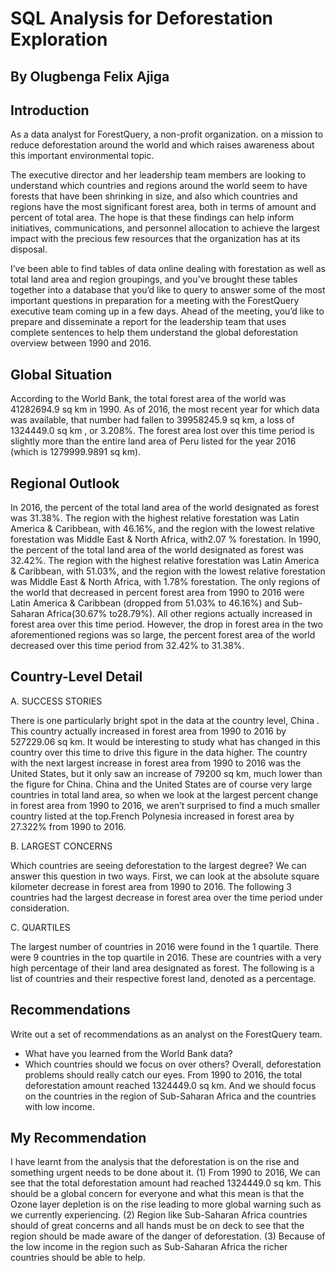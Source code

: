 # SQL Analysis for Deforestation Exploration
## By Olugbenga Felix Ajiga

## Introduction
As a data analyst for ForestQuery, a non-profit organization. on a mission to reduce deforestation around the world and which raises awareness about this important environmental topic.

The executive director and her leadership team members are looking to understand which countries and regions around the world seem to have forests that have been shrinking in size,
and also which countries and regions have the most significant forest area, both in terms of amount and percent of total area. The hope is that these findings can help inform initiatives, 
communications, and personnel allocation to achieve the largest impact with the precious few resources that the organization has at its disposal.

I’ve been able to find tables of data online dealing with forestation as well as total land area and region groupings, and you’ve brought these tables together into a database 
that you’d like to query to answer some of the most important questions in preparation for a meeting with the ForestQuery executive team coming up in a few days. Ahead of the meeting, 
you’d like to prepare and disseminate a report for the leadership team that uses complete sentences to help them understand the global deforestation overview between 1990 and 2016.

## Global Situation
According to the World Bank, the total forest area of the world was ​41282694.9 sq km ​in 1990. As of 2016, the most recent year for which data was available, that number had fallen to ​39958245.9 sq km​, a loss of ​1324449.0 sq km ​, or ​3.208​%.
The forest area lost over this time period is slightly more than the entire land area of Peru listed for the year 2016 (which is ​1279999.9891 sq km​).

## Regional Outlook
In 2016, the percent of the total land area of the world designated as forest was ​31.38​%. The region with the highest relative forestation was ​Latin America & Caribbean​, with ​46.16​%, and the region with the lowest relative forestation was ​Middle East & North Africa​, with ​2.07​ % forestation.
In 1990, the percent of the total land area of the world designated as forest was ​32.42%​. The region with the highest relative forestation was ​Latin America & Caribbean​, with​ 51.03​%, and the region with the lowest relative forestation was ​Middle East & North Africa​, with ​1.78​% forestation.
The only regions of the world that decreased in percent forest area from 1990 to 2016 were ​Latin America & Caribbean ​(dropped from 51.03% to 46.16%) and ​Sub-Saharan Africa​(30.67% to28.79%). All other regions actually increased in forest area over this time period. However, the drop in forest area in the two aforementioned regions was so large, the percent forest area of the world decreased over this time period from 32.42% to 31.38%.

## Country-Level Detail
A. SUCCESS STORIES

There is one particularly bright spot in the data at the country level, China . This country actually increased in forest area from 1990 to 2016 by ​527229.06 sq km​. It would be interesting to study what has changed in this country over this time to drive this figure in the data higher. The country with the next largest increase in forest area from 1990 to 2016 was the ​United States​, but it only saw an increase of ​79200 sq km​, much lower than the figure for China.
China and the United States are of course very large countries in total land area, so when we look at the largest ​percent​ change in forest area from 1990 to 2016, we aren’t surprised to find a much smaller country listed at the top. ​French Polynesia ​increased in forest area by 27.322% from 1990 to 2016.

B. LARGEST CONCERNS

Which countries are seeing deforestation to the largest degree? We can answer this question in two ways. First, we can look at the absolute square kilometer decrease in forest area from 1990 to 2016. The following 3 countries had the largest decrease in forest area over the time period under consideration.

C. QUARTILES

The largest number of countries in 2016 were found in the 1 quartile.
There were 9 countries in the top quartile in 2016. These are countries with a very high percentage of their land area designated as forest. The following is a list of countries and their respective forest land, denoted as a percentage.

## Recommendations
Write out a set of recommendations as an analyst on the ForestQuery team.
- What have you learned from the World Bank data?
- Which countries should we focus on over others?
Overall, deforestation problems should really catch our eyes. From 1990 to 2016, the total deforestation amount reached 1324449.0 sq km.
And we should focus on the countries in the region of Sub-Saharan Africa and the countries with low income.

## My Recommendation
I have learnt from the analysis that the deforestation is on the rise and something urgent needs to be done about it.
(1)	From 1990 to 2016, We can see that the total deforestation amount had reached 1324449.0 sq km. This should be a global concern for everyone and what this mean is that the Ozone layer depletion is on the rise leading to more global warning such as we currently experiencing. 
(2)	Region like Sub-Saharan Africa countries should of great concerns and all hands must be on deck to see that the region should be made aware of the danger of deforestation.
(3)	Because of the low income in the region such as Sub-Saharan Africa the richer countries should be able to help.
